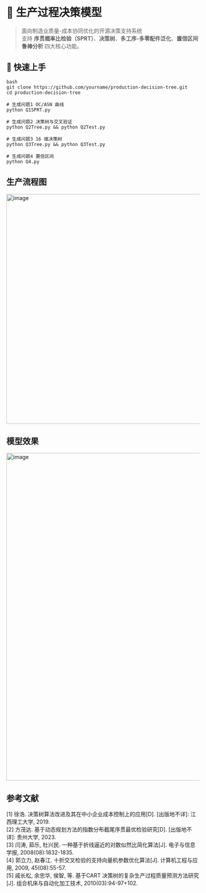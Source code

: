 # 🧪 生产过程决策模型

> 面向制造业质量-成本协同优化的开源决策支持系统  
> 支持 **序贯概率比检验（SPRT）**、**决策树**、**多工序-多零配件泛化**、**置信区间鲁棒分析** 四大核心功能。

## 🚀 快速上手
```
bash
git clone https://github.com/yourname/production-decision-tree.git
cd production-decision-tree

# 生成问题1 OC/ASN 曲线
python Q1SPRT.py

# 生成问题2 决策树与交叉验证
python Q2Tree.py && python Q2Test.py

# 生成问题3 16 维决策树
python Q3Tree.py && python Q3Test.py

# 生成问题4 置信区间
python Q4.py
```
## 生产流程图
<img width="1314" height="599" alt="image" src="https://github.com/user-attachments/assets/5f2e4de4-2a23-467e-86d5-2c9cb6db01c4" />

## 模型效果
<img width="1093" height="854" alt="image" src="https://github.com/user-attachments/assets/fc97a994-c97b-4a39-89b2-974725f75c94" />

## 参考文献
[1] 徐浩. 决策树算法改进及其在中小企业成本控制上的应用[D]. [出版地不详]: 江西理工大学, 2019.  
[2] 方茂达. 基于动态规划方法的指数分布截尾序贯最优检验研究[D]. [出版地不详]: 贵州大学, 2023.  
[3] 闫涛, 茹乐, 杜兴民. 一种基于折线逼近的对数似然比简化算法[J]. 电子与信息学报, 2008(08):1832-1835.  
[4] 郭立力, 赵春江. 十折交叉检验的支持向量机参数优化算法[J]. 计算机工程与应用, 2009, 45(08):55-57.  
[5] 戚长松, 余忠华, 侯智, 等. 基于CART 决策树的复杂生产过程质量预测方法研究[J]. 组合机床与自动化加工技术, 2010(03):94-97+102.

